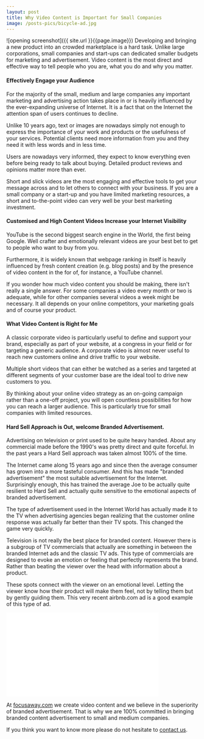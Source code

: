 ```yaml
---
layout: post
title: Why Video Content is Important for Small Companies
image: /posts-pics/bicycle-ad.jpg
---
```

![opening screenshot]({{ site.url }}{{page.image}})
Developing and bringing a new product into an crowded marketplace is a hard task. Unlike large
corporations, small companies and start-ups can dedicated smaller budgets for marketing
and advertisement. Video content is the most direct and effective way to tell people
who you are, what you do and why you matter.

#### Effectively Engage your Audience
For the majority of the small, medium and large companies any important marketing and
advertising action takes place in or is heavily influenced by the ever-expanding universe
of Internet. It is a fact that on the Internet the attention span of users continues
to decline.

Unlike 10 years ago, text or images are nowadays simply not enough to express the
importance of your work and products or the usefulness of your services. Potential clients
need more information from you and they need it with less words and in less time.

Users are nowadays very informed, they expect to know everything even before
being ready to talk about buying. Detailed product reviews and opinions matter more than ever.

Short and slick videos are the most engaging and effective tools to get your message across
and to let others to connect with your business. If you are a small company or a
start-up and you have limited marketing resources, a short and to-the-point video can
very well be your best marketing investment.

#### Customised and High Content Videos Increase your Internet Visibility
YouTube is the second biggest search engine in the World, the first being Google.
Well crafter and emotionally relevant videos are your best bet to get to people who
want to buy from you.

Furthermore, it is widely known that webpage ranking in itself is heavily influenced
by fresh content creation (e.g. blog posts) and by the presence of video content in the
for of, for instance, a YouTube channel.

If you wonder how much video content you should be making, there isn't really a single
answer. For some companies a video every month or two is adequate, while for other
companies several videos a week might be necessary. It all depends on your
online competitors, your marketing goals and of course your product.

#### What Video Content is Right for Me
A classic corporate video is particularly useful to define and support your brand,
especially as part of your website, at a congress in your field or for targeting
a generic audience. A corporate video is almost never useful to reach new customers
online and drive traffic to your website.

Multiple short videos that can either be watched as a series and targeted at different
segments of your customer base are the ideal tool to drive new customers to you.

By thinking about your online video strategy as an on-going campaign rather than a
one-off project, you will open countless possibilities for how you can reach a
larger audience. This is particularly true for small companies with limited resources.

#### Hard Sell Approach is Out, welcome Branded Advertisement.
Advertising on television or print used to be quite heavy handed. About any
commercial made before the 1990's was pretty direct and quite forceful.
In the past years a Hard Sell approach was taken almost 100% of the time.

The Internet came along 15 years ago and since then the average consumer has grown into
a more tasteful consumer. And this has made "branded advertisement" the most suitable
advertisement for the Internet. Surprisingly enough, this has trained the average Joe to
be actually quite resilient to Hard Sell and actually quite sensitive to the emotional
aspects of branded advertisement.

The type of advertisement used in the Internet World has actually made it
to the TV when advertising agencies began realizing that the customer online response
was actually far better than their TV spots. This changed the game very quickly.

Television is not really the best place for branded content. However there is a subgroup of TV
commercials that actually are something in between the branded Internet ads and the
classic TV ads. This type of commercials are designed to evoke an emotion or
feeling that perfectly represents the brand. Rather than beating the viewer over
 the head with information about a product.

These spots connect with the viewer on an emotional level. Letting the viewer
know how their product will make them feel, not by telling them
but by gently guiding them. This very recent airbnb.com ad is a good example of this
type of ad.

<iframe src="//www.youtube.com/embed/h2caT4q4Nbs?modestbranding=1&autohide=1&showinfo=0&controls=1" frameborder="0" width="400" height="220" allowfullscreen></iframe>

At [focusaway.com](www.focusaway.com) we create video content and we believe in the
superiority of branded advertisement. That is why we are 100% committed in bringing
branded content advertisement to small and medium companies.

If you think you want to know more please do not hesitate to [contact us](www.focusaway.com).
